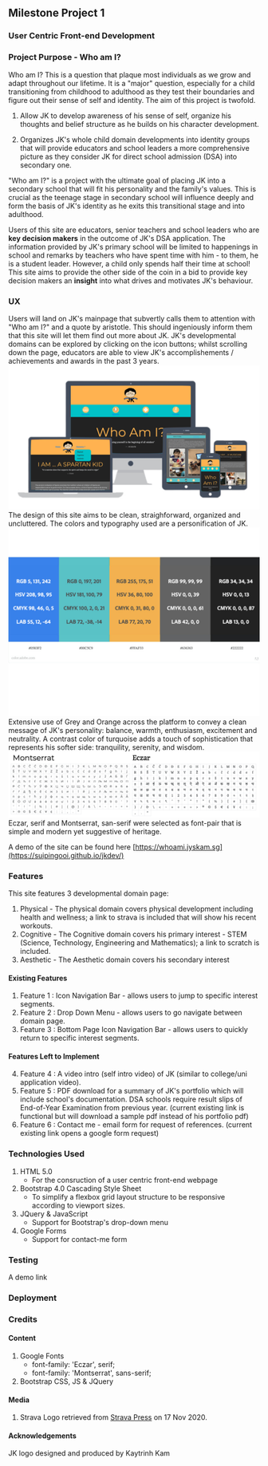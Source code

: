 <!-- readme file explains a site's purpose, value it provides to users & deployment procedure -->
## Milestone Project 1 
### User Centric Front-end Development 

### Project Purpose - Who am I?

Who am I? This is a question that plaque most individuals as we grow and adapt throughout our lifetime. It is a "major" question, especially for a child transitioning from childhood to adulthood as they test their boundaries and figure out their sense of self and identity. The aim of this project is twofold.

1. Allow JK to develop awareness of his sense of self, organize his thoughts and belief structure as he builds on his character development.

2. Organizes JK's whole child domain developments into identity groups that will provide educators and school leaders a more comprehensive picture as they consider JK for direct school admission (DSA) into secondary one. 

"Who am I?" is a project with the ultimate goal of placing JK into a secondary school that will fit his personality and the family's values. This is crucial as the teenage stage in secondary school will influence deeply and form the basis of JK's identity as he exits this transitional stage and into adulthood.

Users of this site are educators, senior teachers and school leaders who are **key decision makers** in the outcome of JK's DSA application. The information provided by JK's primary school will be limited to happenings in school and remarks by teachers who have spent time with him - to them, he is a student leader. However, a child only spends half their time at school! This site aims to provide the other side of the coin in a bid to provide key decision makers an **insight** into what drives and motivates JK's behaviour. 

### UX

Users will land on JK's mainpage that subvertly calls them to attention with "Who am I?" and a quote by aristotle. This should ingeniously inform them that this site will let them find out more about JK. JK's developmental domains can be explored by clicking on the icon buttons; whilst scrolling down the page, educators are able to view JK's accomplishements / achievements and awards in the past 3 years.
![Responsive Web Design Demo](images/core/demo.png)
The design of this site aims to be clean, straighforward, organized and uncluttered. The colors and typography used are a personification of JK.
![Color Chart](images/core/colorchart.jpeg)
Extensive use of Grey and Orange across the platform to convey a clean message of JK's personality: balance, warmth, enthusiasm, excitement and neutrality. A contrast color of turquoise adds a touch of sophistication that represents his softer side: tranquility, serenity, and wisdom.
![Font Gylps](images/core/fontgylps.png)
Eczar, serif and Montserrat, san-serif were selected as font-pair that is simple and modern yet suggestive of heritage.

A demo of the site can be found here [https://whoami.jyskam.sg](https://suipingooi.github.io/jkdev/)

### Features
This site features 3 developmental domain page:
1. Physical - The physical domain covers physical development including health and wellness; a link to strava is included that will show his recent workouts.
2. Cognitive - The Cognitive domain covers his primary interest - STEM (Science, Technology, Engineering and Mathematics); a link to scratch is included.
3. Aesthetic - The Aesthetic domain covers his secondary interest

#### Existing Features
1. Feature 1 : Icon Navigation Bar - allows users to jump to specific interest segments.
2. Feature 2 : Drop Down Menu - allows users to go navigate between domain page.
3. Feature 3 : Bottom Page Icon Navigation Bar - allows users to quickly return to specific interest segments.

#### Features Left to Implement

4. Feature 4 : A video intro (self intro video) of JK (similar to college/uni application video).
5. Feature 5 : PDF download for a summary of JK's portfolio which will include school's documentation. DSA schools require result slips of End-of-Year Examination from previous year. (current existing link is functional but will download a sample pdf instead of his portfolio pdf)
6. Feature 6 : Contact me - email form for request of references.
(current existing link opens a google form request)


### Technologies Used

1. HTML 5.0
    * For the consruction of a user centric front-end webpage
2. Bootstrap 4.0 Cascading Style Sheet
    * To simplify a flexbox grid layout structure to be responsive according to viewport sizes. 
3. JQuery & JavaScript
    * Support for Bootstrap's drop-down menu
4. Google Forms
    * Support for contact-me form

### Testing

A demo link 
<!-- In this section, you need to convince the assessor that you have conducted enough testing to legitimately believe that the site works well. Essentially, in this part you will want to go over all of your user stories from the UX section and ensure that they all work as intended, with the project providing an easy and straightforward way for the users to achieve their goals. -->

<!-- Whenever it is feasible, prefer to automate your tests, and if you've done so, provide a brief explanation of your approach, link to the test file(s) and explain how to run them. -->

<!-- In addition, you should mention in this section how your project looks and works on different browsers and screen sizes. -->

<!-- You should also mention in this section any interesting bugs or problems you discovered during your testing, even if you haven't addressed them yet. -->


### Deployment

<!-- This section should describe the process you went through to deploy the project to a hosting platform (e.g. GitHub Pages or Heroku). -->

<!-- In particular, you should provide all details of the differences between the deployed version and the development version -->

<!-- In addition, if it is not obvious, you should also describe how to run your code locally. -->
### Credits

#### Content
1. Google Fonts
    * font-family: 'Eczar', serif;
    * font-family: 'Montserrat', sans-serif;
2. Bootstrap CSS, JS & JQuery

#### Media
1. Strava Logo retrieved from [Strava Press](blog.strava.com/press/assets) on 17 Nov 2020.

#### Acknowledgements

JK logo designed and produced by Kaytrinh Kam
